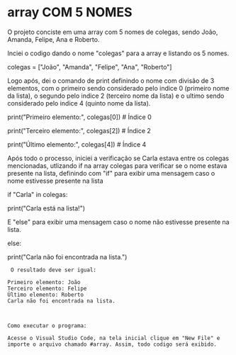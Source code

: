 # array COM 5 NOMES

O projeto conciste em uma array com 5 nomes de colegas, sendo João, Amanda, Felipe, Ana e Roberto. 

Inciei o codigo dando o nome "colegas" para a array e listando os 5 nomes. 

colegas = ["João", "Amanda", "Felipe", "Ana", "Roberto"]

Logo após, dei o comando de print definindo o nome com divisão de 3 elementos, com o primeiro sendo considerado pelo indice 0 (primeiro nome da lista), o segundo pelo indice 2 (terceiro nome da lista) e o ultimo sendo considerado pelo indice 4 (quinto nome da lista).

print("Primeiro elemento:", colegas[0])     # Índice 0

print("Terceiro elemento:", colegas[2])     # Índice 2

print("Último elemento:", colegas[4])       # Índice 4

Após todo o processo, iniciei a verificação se Carla estava entre os colegas mencionadas, utlizando if na array colegas para verificar se o nome estava presente na lista, definindo com "if" para exibir uma mensagem caso o nome estivesse presente na lista

if "Carla" in colegas:

   print("Carla está na lista!")

E "else" para exibir uma mensagem caso o nome não estivesse presente na lista.

else:

   print("Carla não foi encontrada na lista.")

     O resultado deve ser igual:

    Primeiro elemento: João
    Terceiro elemento: Felipe
    Último elemento: Roberto
    Carla não foi encontrada na lista.



    Como executar o programa:

    Acesse o Visual Studio Code, na tela inicial clique em "New File" e importe o arquivo chamado #array. Assim, todo codigo será exibido.


    


    
